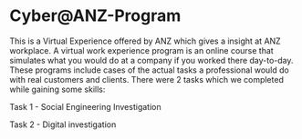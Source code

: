# Cyber@ANZ-Program
This is a Virtual Experience offered by ANZ which gives a insight at ANZ workplace. A virtual work experience program is an online course that simulates what you would do at a company if you worked there day-to-day. These programs include cases of the actual tasks a professional would do with real customers and clients. There were 2 tasks which we completed while gaining some skills:

Task 1 - Social Engineering Investigation

Task 2 - Digital investigation
